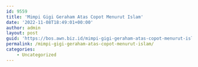 ```yaml
---
id: 9559
title: 'Mimpi Gigi Geraham Atas Copot Menurut Islam'
date: '2022-11-08T18:49:01+00:00'
author: admin
layout: post
guid: 'https://bos.awn.biz.id/mimpi-gigi-geraham-atas-copot-menurut-islam/'
permalink: /mimpi-gigi-geraham-atas-copot-menurut-islam/
categories:
    - Uncategorized
---
```


